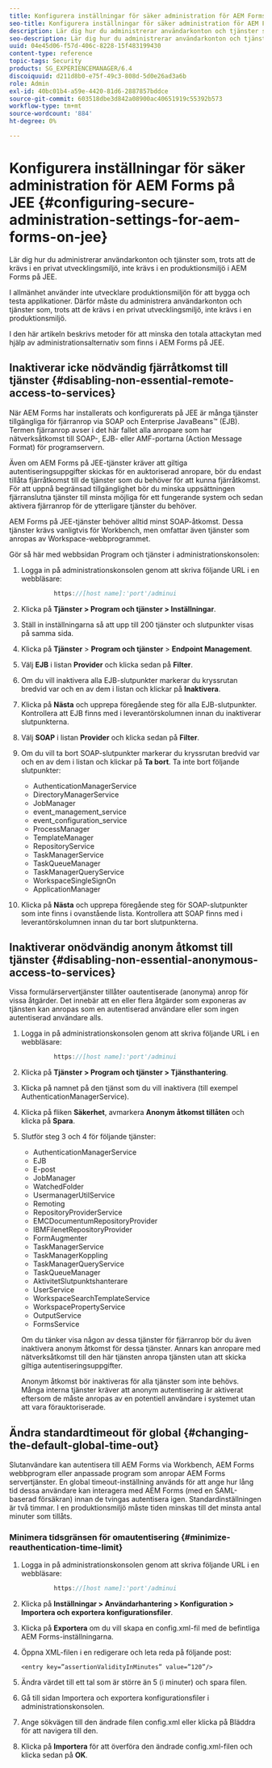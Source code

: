 ```yaml
---
title: Konfigurera inställningar för säker administration för AEM Forms på JEE
seo-title: Konfigurera inställningar för säker administration för AEM Forms på JEE
description: Lär dig hur du administrerar användarkonton och tjänster som, trots att de krävs i en privat utvecklingsmiljö, inte krävs i en produktionsmiljö i AEM Forms på JEE.
seo-description: Lär dig hur du administrerar användarkonton och tjänster som, trots att de krävs i en privat utvecklingsmiljö, inte krävs i en produktionsmiljö i AEM Forms på JEE.
uuid: 04e45d06-f57d-406c-8228-15f483199430
content-type: reference
topic-tags: Security
products: SG_EXPERIENCEMANAGER/6.4
discoiquuid: d211d8b0-e75f-49c3-808d-5d0e26ad3a6b
role: Admin
exl-id: 40bc01b4-a59e-4420-81d6-2887857bddce
source-git-commit: 603518dbe3d842a08900ac40651919c55392b573
workflow-type: tm+mt
source-wordcount: '884'
ht-degree: 0%

---
```


# Konfigurera inställningar för säker administration för AEM Forms på JEE {#configuring-secure-administration-settings-for-aem-forms-on-jee}

Lär dig hur du administrerar användarkonton och tjänster som, trots att de krävs i en privat utvecklingsmiljö, inte krävs i en produktionsmiljö i AEM Forms på JEE.

I allmänhet använder inte utvecklare produktionsmiljön för att bygga och testa applikationer. Därför måste du administrera användarkonton och tjänster som, trots att de krävs i en privat utvecklingsmiljö, inte krävs i en produktionsmiljö.

I den här artikeln beskrivs metoder för att minska den totala attackytan med hjälp av administrationsalternativ som finns i AEM Forms på JEE.

## Inaktiverar icke nödvändig fjärråtkomst till tjänster {#disabling-non-essential-remote-access-to-services}

När AEM Forms har installerats och konfigurerats på JEE är många tjänster tillgängliga för fjärranrop via SOAP och Enterprise JavaBeans™ (EJB). Termen fjärranrop avser i det här fallet alla anropare som har nätverksåtkomst till SOAP-, EJB- eller AMF-portarna (Action Message Format) för programservern.

Även om AEM Forms på JEE-tjänster kräver att giltiga autentiseringsuppgifter skickas för en auktoriserad anropare, bör du endast tillåta fjärråtkomst till de tjänster som du behöver för att kunna fjärråtkomst. För att uppnå begränsad tillgänglighet bör du minska uppsättningen fjärranslutna tjänster till minsta möjliga för ett fungerande system och sedan aktivera fjärranrop för de ytterligare tjänster du behöver.

AEM Forms på JEE-tjänster behöver alltid minst SOAP-åtkomst. Dessa tjänster krävs vanligtvis för Workbench, men omfattar även tjänster som anropas av Workspace-webbprogrammet.

Gör så här med webbsidan Program och tjänster i administrationskonsolen:

1. Logga in på administrationskonsolen genom att skriva följande URL i en webbläsare:

   ```java
            https://[host name]:'port'/adminui
   ```

1. Klicka på **Tjänster > Program och tjänster > Inställningar**.
1. Ställ in inställningarna så att upp till 200 tjänster och slutpunkter visas på samma sida.
1. Klicka på **Tjänster** > **Program och tjänster** > **Endpoint Management**.
1. Välj **EJB** i listan **Provider** och klicka sedan på **Filter**.
1. Om du vill inaktivera alla EJB-slutpunkter markerar du kryssrutan bredvid var och en av dem i listan och klickar på **Inaktivera**.
1. Klicka på **Nästa** och upprepa föregående steg för alla EJB-slutpunkter. Kontrollera att EJB finns med i leverantörskolumnen innan du inaktiverar slutpunkterna.
1. Välj **SOAP** i listan **Provider** och klicka sedan på **Filter**.
1. Om du vill ta bort SOAP-slutpunkter markerar du kryssrutan bredvid var och en av dem i listan och klickar på **Ta bort**. Ta inte bort följande slutpunkter:

   * AuthenticationManagerService
   * DirectoryManagerService
   * JobManager
   * event_management_service
   * event_configuration_service
   * ProcessManager
   * TemplateManager
   * RepositoryService
   * TaskManagerService
   * TaskQueueManager
   * TaskManagerQueryService
   * WorkspaceSingleSignOn
   * ApplicationManager

1. Klicka på **Nästa** och upprepa föregående steg för SOAP-slutpunkter som inte finns i ovanstående lista. Kontrollera att SOAP finns med i leverantörskolumnen innan du tar bort slutpunkterna.

## Inaktiverar onödvändig anonym åtkomst till tjänster {#disabling-non-essential-anonymous-access-to-services}

Vissa formulärservertjänster tillåter oautentiserade (anonyma) anrop för vissa åtgärder. Det innebär att en eller flera åtgärder som exponeras av tjänsten kan anropas som en autentiserad användare eller som ingen autentiserad användare alls.

1. Logga in på administrationskonsolen genom att skriva följande URL i en webbläsare:

   ```java
            https://[host name]:'port'/adminui
   ```

1. Klicka på **Tjänster > Program och tjänster > Tjänsthantering**.
1. Klicka på namnet på den tjänst som du vill inaktivera (till exempel AuthenticationManagerService).
1. Klicka på fliken **Säkerhet**, avmarkera **Anonym åtkomst tillåten** och klicka på **Spara**.
1. Slutför steg 3 och 4 för följande tjänster:

   * AuthenticationManagerService
   * EJB
   * E-post
   * JobManager
   * WatchedFolder
   * UsermanagerUtilService
   * Remoting
   * RepositoryProviderService
   * EMCDocumentumRepositoryProvider
   * IBMFilenetRepositoryProvider
   * FormAugmenter
   * TaskManagerService
   * TaskManagerKoppling
   * TaskManagerQueryService
   * TaskQueueManager
   * AktivitetSlutpunktshanterare
   * UserService
   * WorkspaceSearchTemplateService
   * WorkspacePropertyService
   * OutputService
   * FormsService

   Om du tänker visa någon av dessa tjänster för fjärranrop bör du även inaktivera anonym åtkomst för dessa tjänster. Annars kan anropare med nätverksåtkomst till den här tjänsten anropa tjänsten utan att skicka giltiga autentiseringsuppgifter.

   Anonym åtkomst bör inaktiveras för alla tjänster som inte behövs. Många interna tjänster kräver att anonym autentisering är aktiverat eftersom de måste anropas av en potentiell användare i systemet utan att vara förauktoriserade.

## Ändra standardtimeout för global {#changing-the-default-global-time-out}

Slutanvändare kan autentisera till AEM Forms via Workbench, AEM Forms webbprogram eller anpassade program som anropar AEM Forms servertjänster. En global timeout-inställning används för att ange hur lång tid dessa användare kan interagera med AEM Forms (med en SAML-baserad försäkran) innan de tvingas autentisera igen. Standardinställningen är två timmar. I en produktionsmiljö måste tiden minskas till det minsta antal minuter som tillåts.

### Minimera tidsgränsen för omautentisering {#minimize-reauthentication-time-limit}

1. Logga in på administrationskonsolen genom att skriva följande URL i en webbläsare:

   ```java
            https://[host name]:'port'/adminui
   ```

1. Klicka på **Inställningar > Användarhantering > Konfiguration > Importera och exportera konfigurationsfiler**.
1. Klicka på **Exportera** om du vill skapa en config.xml-fil med de befintliga AEM Forms-inställningarna.
1. Öppna XML-filen i en redigerare och leta reda på följande post:

   `<entry key=”assertionValidityInMinutes” value=”120”/>`

1. Ändra värdet till ett tal som är större än 5 (i minuter) och spara filen.
1. Gå till sidan Importera och exportera konfigurationsfiler i administrationskonsolen.
1. Ange sökvägen till den ändrade filen config.xml eller klicka på Bläddra för att navigera till den.
1. Klicka på **Importera** för att överföra den ändrade config.xml-filen och klicka sedan på **OK**.
